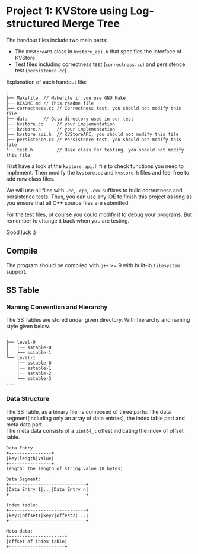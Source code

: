# Project 1: KVStore using Log-structured Merge Tree

The handout files include two main parts:

- The `KVStoreAPI` class in `kvstore_api.h` that specifies the interface of KVStore.
- Test files including correctness test (`correctness.cc`) and persistence test (`persistence.cc`).

Explanation of each handout file:

```text
.
├── Makefile  // Makefile if you use GNU Make
├── README.md // This readme file
├── correctness.cc // Correctness test, you should not modify this file
├── data      // Data directory used in our test
├── kvstore.cc     // your implementation
├── kvstore.h      // your implementation
├── kvstore_api.h  // KVStoreAPI, you should not modify this file
├── persistence.cc // Persistence test, you should not modify this file
└── test.h         // Base class for testing, you should not modify this file
```

First have a look at the `kvstore_api.h` file to check functions you need to implement. Then modify the `kvstore.cc` and `kvstore.h` files and feel free to add new class files.

We will use all files with `.cc`, `.cpp`, `.cxx` suffixes to build correctness and persistence tests. Thus, you can use any IDE to finish this project as long as you ensure that all C++ source files are submitted.

For the test files, of course you could modify it to debug your programs. But remember to change it back when you are testing.

Good luck :)

## Compile

The program should be compiled with `g++` >= 9 with built-in `filesystem` support.

## SS Table

### Naming Convention and Hierarchy

The SS Tables are stored under given directory. With hierarchy and naming style given below.

```tree
.
├── level-0
│   |── sstable-0
│   └── sstable-1
└── level-1
    |── sstable-0
    |── sstable-1
    |── sstable-2
    └── sstable-3
...
```

### Data Structure

The SS Table, as a binary file, is composed of three parts: The data segment(including only an array of data entries), the index table part and meta data part.  
The meta data consists of a `uint64_t` offest indicating the index of offset table.

```text
Data Entry
+----------------+
|key|length|value|
+----------------+
length: the length of string value (8 bytes)

Data Segment:
+-----------------------------+
|Data Entry 1|...|Data Entry n|
+-----------------------------+

Index table:
+-----------------------------+
|key1|offset1|key2|offest2|...|
+-----------------------------+

Meta data:
+---------------------+
|offset of index table|
+---------------------+
```
